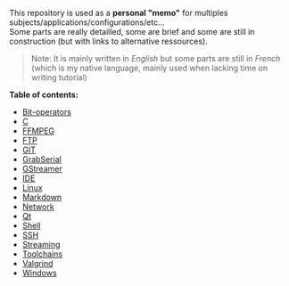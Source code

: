 This repository is used as a **personal "memo"** for multiples subjects/applications/configurations/etc...  
Some parts are really detailled, some are brief and some are still in construction (but with links to alternative ressources).

> Note: It is mainly written in _English_ but some parts are still in _French_ (which is my native language, mainly used when lacking time on writing tutorial)

**Table of contents:**

- [Bit-operators](Bit%20operators/ "Bit-operators")
- [C](C/ "C")
- [FFMPEG](FFMPEG/ "FFMPEG")
- [FTP](Ftp/ "FTP")
- [GIT](Git/ "GIT")
- [GrabSerial](GrabSerial/ "GrabSerial")
- [GStreamer](GStreamer/ "GStreamer")
- [IDE](IDE/ "IDE")
- [Linux](Linux/ "Linux")
- [Markdown](Markdown/ "Markdown")
- [Network](Network/ "Network")
- [Qt](Qt/ "Qt")
- [Shell](Shell/ "Shell")
- [SSH](Ssh/ "SSH")
- [Streaming](Streaming/ "Streaming")
- [Toolchains](Toolchains/ "Toolchains")
- [Valgrind](Valgrind/ "Valgrind")
- [Windows](Windows/ "Windows")